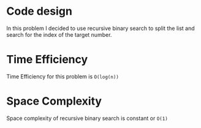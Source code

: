# Code design 
In this problem I decided to use recursive binary search to split the list and search for the index of the target number.
    
# Time Efficiency
Time Efficiency for this problem is `O(log(n))`
# Space Complexity
Space complexity of recursive binary search is constant or  `O(1)`
